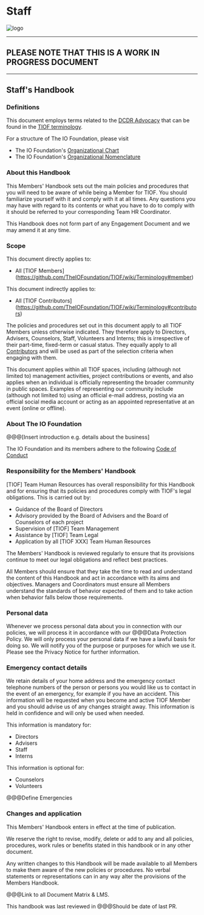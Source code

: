 # Staff

![logo](https://user-images.githubusercontent.com/9198668/103223358-02a5ae80-4961-11eb-9a78-c6ebc20d7691.png)

***

## PLEASE NOTE THAT THIS IS A WORK IN PROGRESS DOCUMENT

***

## Staff's Handbook

### Definitions

This document employs terms related to the [DCDR Advocacy](http://tiof.click/Advocacy) that can be found in the [TIOF terminology](http://tiof.click/Terminology).

For a structure of The IO Foundation, please visit

* The IO Foundation's [Organizational Chart](http://tiof.click/TIOFOrgChart)
* The IO Foundation's [Organizational Nomenclature](http://tiof.click/OrgNomenclature)

### About this Handbook

This Members' Handbook sets out the main policies and procedures that you will need to be aware of while being a Member for TIOF. You should familiarize yourself with it and comply with it at all times. Any questions you may have with regard to its contents or what you have to do to comply with it should be referred to your corresponding Team HR Coordinator.

This Handbook does not form part of any Engagement Document and we may amend it at any time.

### Scope

This document directly applies to:

* All \[TIOF Members] (https://github.com/TheIOFoundation/TIOF/wiki/Terminology#member)

This document indirectly applies to:

* All \[TIOF Contributors] (https://github.com/TheIOFoundation/TIOF/wiki/Terminology#contributors)

The policies and procedures set out in this document apply to all TIOF Members unless otherwise indicated. They therefore apply to Directors, Advisers, Counselors, Staff, Volunteers and Interns; this is irrespective of their part-time, fixed-term or casual status. They equally apply to all [Contributors](https://github.com/TheIOFoundation/TIOF/wiki/Terminology#contributors) and will be used as part of the selection criteria when engaging with them.

This document applies within all TIOF spaces, including (although not limited to) management activities, project contributions or events, and also applies when an individual is officially representing the broader community in public spaces. Examples of representing our community include (although not limited to) using an official e-mail address, posting via an official social media account or acting as an appointed representative at an event (online or offline).

### About The IO Foundation

@@@\[Insert introduction e.g. details about the business]

The IO Foundation and its members adhere to the following [Code of Conduct](http://tiof.click/TIOFPolicyCoC)

### Responsibility for the Members' Handbook

\[TIOF] Team Human Resources has overall responsibility for this Handbook and for ensuring that its policies and procedures comply with TIOF's legal obligations. This is carried out by:

* Guidance of the Board of Directors
* Advisory provided by the Board of Advisers and the Board of Counselors of each project
* Supervision of \[TIOF] Team Management
* Assistance by \[TIOF] Team Legal
* Application by all \[TIOF XXX] Team Human Resources

The Members' Handbook is reviewed regularly to ensure that its provisions continue to meet our legal obligations and reflect best practices.

All Members should ensure that they take the time to read and understand the content of this Handbook and act in accordance with its aims and objectives. Managers and Coordinators must ensure all Members understand the standards of behavior expected of them and to take action when behavior falls below those requirements.

### Personal data

Whenever we process personal data about you in connection with our policies, we will process it in accordance with our @@@Data Protection Policy. We will only process your personal data if we have a lawful basis for doing so. We will notify you of the purpose or purposes for which we use it. Please see the Privacy Notice for further information.

### Emergency contact details

We retain details of your home address and the emergency contact telephone numbers of the person or persons you would like us to contact in the event of an emergency, for example if you have an accident. This information will be requested when you become and active TIOF Member and you should advise us of any changes straight away. This information is held in confidence and will only be used when needed.

This information is mandatory for:

* Directors
* Advisers
* Staff
* Interns

This information is optional for:

* Counselors
* Volunteers

@@@Define Emergencies

### Changes and application

This Members' Handbook enters in effect at the time of publication.

We reserve the right to revise, modify, delete or add to any and all policies, procedures, work rules or benefits stated in this handbook or in any other document.

Any written changes to this Handbook will be made available to all Members to make them aware of the new policies or procedures. No verbal statements or representations can in any way alter the provisions of the Members Handbook.

@@@Link to all Document Matrix & LMS.

This handbook was last reviewed in @@@Should be date of last PR.
